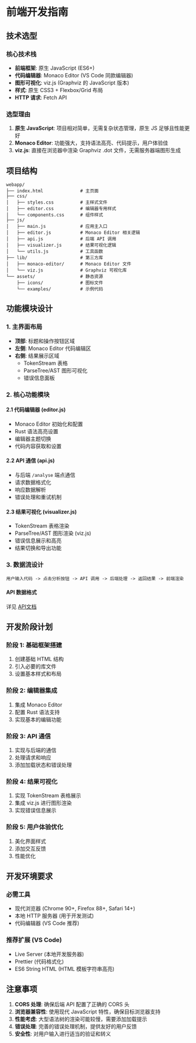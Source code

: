 # 前端开发指南

## 技术选型

### 核心技术栈
- **前端框架**: 原生 JavaScript (ES6+)
- **代码编辑器**: Monaco Editor (VS Code 同款编辑器)
- **图形可视化**: viz.js (Graphviz 的 JavaScript 版本)
- **样式**: 原生 CSS3 + Flexbox/Grid 布局
- **HTTP 请求**: Fetch API

### 选型理由
1. **原生 JavaScript**: 项目相对简单，无需复杂状态管理，原生 JS 足够且性能更好
2. **Monaco Editor**: 功能强大，支持语法高亮、代码提示，用户体验佳
3. **viz.js**: 直接在浏览器中渲染 Graphviz .dot 文件，无需服务器端图形生成

## 项目结构

```
webapp/
├── index.html              # 主页面
├── css/
│   ├── styles.css          # 主样式文件
│   ├── editor.css          # 编辑器专用样式
│   └── components.css      # 组件样式
├── js/
│   ├── main.js             # 应用主入口
│   ├── editor.js           # Monaco Editor 相关逻辑
│   ├── api.js              # 后端 API 调用
│   ├── visualizer.js       # 结果可视化逻辑
│   └── utils.js            # 工具函数
├── lib/                    # 第三方库
│   ├── monaco-editor/      # Monaco Editor 文件
│   └── viz.js              # Graphviz 可视化库
└── assets/                 # 静态资源
    ├── icons/              # 图标文件
    └── examples/           # 示例代码
```

## 功能模块设计

### 1. 主界面布局
- **顶部**: 标题和操作按钮区域
- **左侧**: Monaco Editor 代码编辑区
- **右侧**: 结果展示区域
  - TokenStream 表格
  - ParseTree/AST 图形可视化
  - 错误信息面板

### 2. 核心功能模块

#### 2.1 代码编辑器 (editor.js)
- Monaco Editor 初始化和配置
- Rust 语法高亮设置
- 编辑器主题切换
- 代码内容获取和设置

#### 2.2 API 通信 (api.js)
- 与后端 `/analyse` 端点通信
- 请求数据格式化
- 响应数据解析
- 错误处理和重试机制

#### 2.3 结果可视化 (visualizer.js)
- TokenStream 表格渲染
- ParseTree/AST 图形渲染 (viz.js)
- 错误信息展示和高亮
- 结果切换和导出功能

### 3. 数据流设计

```
用户输入代码 -> 点击分析按钮 -> API 调用 -> 后端处理 -> 返回结果 -> 前端渲染
```

#### API 数据格式
详见 [API文档](./webServer/AnalysisAPI.md)

## 开发阶段计划

### 阶段 1: 基础框架搭建
1. 创建基础 HTML 结构
2. 引入必要的库文件
3. 设置基本样式和布局

### 阶段 2: 编辑器集成
1. 集成 Monaco Editor
2. 配置 Rust 语法支持
3. 实现基本的编辑功能

### 阶段 3: API 通信
1. 实现与后端的通信
2. 处理请求和响应
3. 添加加载状态和错误处理

### 阶段 4: 结果可视化
1. 实现 TokenStream 表格展示
2. 集成 viz.js 进行图形渲染
3. 实现错误信息展示

### 阶段 5: 用户体验优化
1. 美化界面样式
2. 添加交互反馈
3. 性能优化

## 开发环境要求

### 必需工具
- 现代浏览器 (Chrome 90+, Firefox 88+, Safari 14+)
- 本地 HTTP 服务器 (用于开发测试)
- 代码编辑器 (VS Code 推荐)

### 推荐扩展 (VS Code)
- Live Server (本地开发服务器)
- Prettier (代码格式化)
- ES6 String HTML (HTML 模板字符串高亮)

## 注意事项

1. **CORS 处理**: 确保后端 API 配置了正确的 CORS 头
2. **浏览器兼容性**: 使用现代 JavaScript 特性，确保目标浏览器支持
3. **性能考虑**: 大型语法树的渲染可能较慢，需要添加加载提示
4. **错误处理**: 完善的错误处理机制，提供友好的用户反馈
5. **安全性**: 对用户输入进行适当的验证和转义
